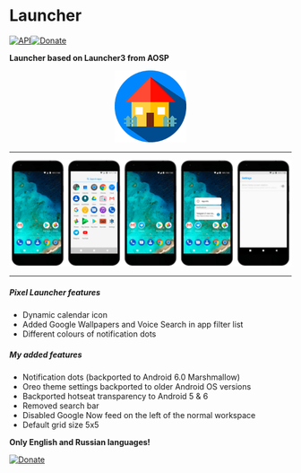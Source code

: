 # Launcher
[![API](https://img.shields.io/badge/API-21%2B-orange.svg?style=flat)](https://android-arsenal.com/api?level=21)[![Donate](https://img.shields.io/badge/Donate-WebMoney-blue.svg)](https://funding.wmtransfer.com/widgets/vertical/bfebb1e8-60c0-444d-8b3f-5debb0e1936e?bt=0&hs=1&sum=1 "Donate")

**Launcher based on Launcher3 from AOSP** <p align="center"><img width="128" height="128" src="images/icon.png" /></p>

--------

![Screenshots](./images/screenshots.png?raw=true)

--------

##### Pixel Launcher features

- Dynamic calendar icon
- Added Google Wallpapers and Voice Search in app filter list
- Different colours of notification dots

##### My added features

- Notification dots (backported to Android 6.0 Marshmallow)
- Oreo theme settings backported to older Android OS versions
- Backported hotseat transparency to Android 5 & 6
- Removed search bar
- Disabled Google Now feed on the left of the normal workspace
- Default grid size 5x5

**Only English and Russian languages!**

[![Donate](https://img.shields.io/badge/Donate-WebMoney-blue.svg)](https://funding.wmtransfer.com/widgets/vertical/bfebb1e8-60c0-444d-8b3f-5debb0e1936e?bt=0&hs=1&sum=1 "Donate")
